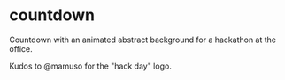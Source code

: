 # countdown
Countdown with an animated abstract background for a hackathon at the office.

Kudos to @mamuso for the "hack day" logo.
